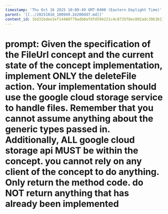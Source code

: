 ```yaml
---
timestamp: 'Thu Oct 16 2025 10:09:49 GMT-0400 (Eastern Daylight Time)'
parent: '[[../20251016_100949.2e200dd7.md]]'
content_id: 16d31bdee3ef14480f79adb0afdfd594221c4c8735f8ec092adc39b3b11f0f20
---
```


# prompt: Given the specification of the FileUrl concept and the current state of the concept implementation, implement ONLY the deleteFile action. Your implementation should use the google cloud storage service to handle files. Remember that you cannot assume anything about the generic types passed in. Additionally, ALL google cloud storage api MUST be within the concept. you cannot rely on any client of the concept to do anything. Only return the method code. do NOT return anything that has already been implemented
